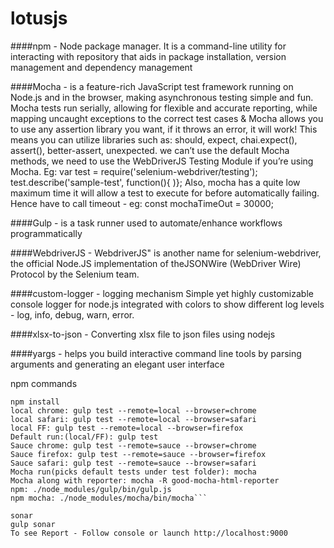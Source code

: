 # lotusjs

####npm -
Node package manager. It is a command-line utility for interacting with repository that aids in package installation, version management and dependency management

####Mocha - 
is a feature-rich JavaScript test framework running on Node.js and in the browser, making asynchronous testing simple and fun. Mocha tests run serially, allowing for flexible and accurate reporting, while mapping uncaught exceptions to the correct test cases & Mocha allows you to use any assertion library you want, if it throws an error, it will work! This means you can utilize libraries such as: should, expect, chai.expect(), assert(), better-assert, unexpected.
we can’t use the default Mocha methods, we need to use the WebDriverJS Testing Module if you’re using Mocha. Eg: var test = require('selenium-webdriver/testing'); test.describe('sample-test', function(){ )};
Also, mocha has a quite low maximum time it will allow a test to execute for before automatically failing. Hence have to call timeout - eg: const mochaTimeOut = 30000;

####Gulp - 
is a task runner used to automate/enhance workflows programmatically 

####WebdriverJS - 
WebdriverJS" is another name for selenium-webdriver, the official Node.JS implementation of theJSONWire (WebDriver Wire) Protocol by the Selenium team.

####custom-logger - 
logging mechanism Simple yet highly customizable console logger for node.js integrated with colors to show different log levels - log, info, debug, warn, error.

####xlsx-to-json - 
Converting xlsx file to json files using nodejs

####yargs - 
helps you build interactive command line tools by parsing arguments and generating an elegant user interface


npm commands
```properties
npm install
local chrome: gulp test --remote=local --browser=chrome
local safari: gulp test --remote=local --browser=safari
local FF: gulp test --remote=local --browser=firefox
Default run:(local/FF): gulp test
Sauce chrome: gulp test --remote=sauce --browser=chrome
Sauce firefox: gulp test --remote=sauce --browser=firefox
Sauce safari: gulp test --remote=sauce --browser=safari
Mocha run(picks default tests under test folder): mocha
Mocha along with reporter: mocha -R good-mocha-html-reporter
npm: ./node_modules/gulp/bin/gulp.js
npm mocha: ./node_modules/mocha/bin/mocha```

sonar
gulp sonar
To see Report - Follow console or launch http://localhost:9000
